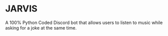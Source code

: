 # JARVIS
A 100% Python Coded Discord bot that allows users to listen to music while asking for a joke at the same time.
